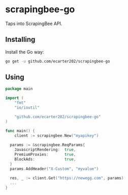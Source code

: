 # scrapingbee-go
Taps into ScrapingBee API.

## Installing

Install the Go way:

```sh
go get -u github.com/ecarter202/scrapingbee-go
```

## Using

`````go
package main

import (
	"fmt"
  	"io/ioutil"

	"github.com/ecarter202/scrapingbee-go"
)

func main() {
	client := scrapingbee.New("myapikey")
  
  params := &scrapingbee.ReqParams{
    JavascriptRendering:  true,
    PremiumProxies:       true,
    BlockAds:             true,
  }
  params.AddHeader("X-Custom", "myvalue")
  
  res, _ := client.Get("https://newegg.com", params)
  ...
}
`````
